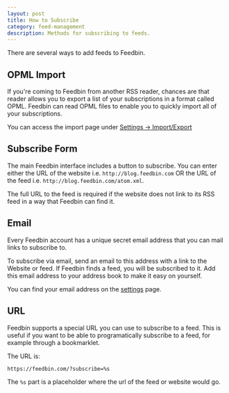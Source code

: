 ```yaml
---
layout: post
title: How to Subscribe
category: feed-management
description: Methods for subscribing to feeds.
---
```


There are several ways to add feeds to Feedbin.

OPML Import
-----------

If you're coming to Feedbin from another RSS reader, chances are that reader allows you to export a list of your subscriptions in a format called OPML. Feedbin can read OPML files to enable you to quickly import all of your subscriptions.

You can access the import page under [Settings -> Import/Export](https://feedbin.com/settings/import_export)

Subscribe Form
--------------

The main Feedbin interface includes a button to subscribe. You can enter either the URL of the website i.e. `http://blog.feedbin.com` OR the URL of the feed i.e. `http://blog.feedbin.com/atom.xml`.

The full URL to the feed is required if the website does not link to its RSS feed in a way that Feedbin can find it.

Email
-----

Every Feedbin account has a unique secret email address that you can mail links to subscribe to.

To subscribe via email, send an email to this address with a link to the Website or feed. If Feedbin finds a feed, you will be subscribed to it. Add this email address to your address book to make it easy on yourself.

You can find your email address on the [settings](https://feedbin.com/settings) page.

URL
---

Feedbin supports a special URL you can use to subscribe to a feed. This is useful if you want to be able to programatically subscribe to a feed, for example through a bookmarklet.

The URL is:

`https://feedbin.com/?subscribe=%s`

The `%s` part is a placeholder where the url of the feed or website would go.
